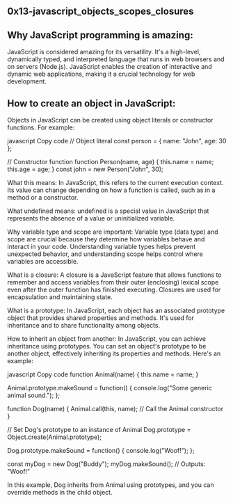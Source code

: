 ## 0x13-javascript_objects_scopes_closures

## Why JavaScript programming is amazing:
JavaScript is considered amazing for its versatility. It's a high-level, dynamically typed, and interpreted language that runs in web browsers and on servers (Node.js). JavaScript enables the creation of interactive and dynamic web applications, making it a crucial technology for web development.

## How to create an object in JavaScript:
Objects in JavaScript can be created using object literals or constructor functions. For example:

javascript
Copy code
// Object literal
const person = { name: "John", age: 30 };

// Constructor function
function Person(name, age) {
    this.name = name;
    this.age = age;
}
const john = new Person("John", 30);


What this means:
In JavaScript, this refers to the current execution context. Its value can change depending on how a function is called, such as in a method or a constructor.

What undefined means:
undefined is a special value in JavaScript that represents the absence of a value or uninitialized variable.

Why variable type and scope are important:
Variable type (data type) and scope are crucial because they determine how variables behave and interact in your code. Understanding variable types helps prevent unexpected behavior, and understanding scope helps control where variables are accessible.

What is a closure:
A closure is a JavaScript feature that allows functions to remember and access variables from their outer (enclosing) lexical scope even after the outer function has finished executing. Closures are used for encapsulation and maintaining state.

What is a prototype:
In JavaScript, each object has an associated prototype object that provides shared properties and methods. It's used for inheritance and to share functionality among objects.

How to inherit an object from another:
In JavaScript, you can achieve inheritance using prototypes. You can set an object's prototype to be another object, effectively inheriting its properties and methods. Here's an example:

javascript
Copy code
function Animal(name) {
    this.name = name;
}

Animal.prototype.makeSound = function() {
    console.log("Some generic animal sound.");
};

function Dog(name) {
    Animal.call(this, name); // Call the Animal constructor
}

// Set Dog's prototype to an instance of Animal
Dog.prototype = Object.create(Animal.prototype);

Dog.prototype.makeSound = function() {
    console.log("Woof!");
};

const myDog = new Dog("Buddy");
myDog.makeSound(); // Outputs: "Woof!"


In this example, Dog inherits from Animal using prototypes, and you can override methods in the child object.
